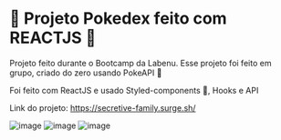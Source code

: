 # :star2: Projeto Pokedex feito com REACTJS :star2:

Projeto feito durante o Bootcamp da Labenu. Esse projeto foi feito em grupo, criado do zero usando PokeAPI :yellow_heart:

Foi feito com ReactJS e usado Styled-components :nail_care:, Hooks e API

Link do projeto: https://secretive-family.surge.sh/

![image](https://user-images.githubusercontent.com/97070293/178605809-cf667ed4-c16f-4928-a254-a328961fc9d5.png)
![image](https://user-images.githubusercontent.com/97070293/178605983-59f1d876-3a58-44f3-bd5a-ed7ac9e3d26b.png)
![image](https://user-images.githubusercontent.com/97070293/178606122-5435bc31-6087-4f78-a71a-5a6553f1d2da.png)




